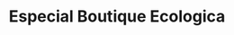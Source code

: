 ---
title: "Especial Boutique Ecologica"
url: /malaga/especial-boutique-ecologica/
shop: Lebensmittel
---